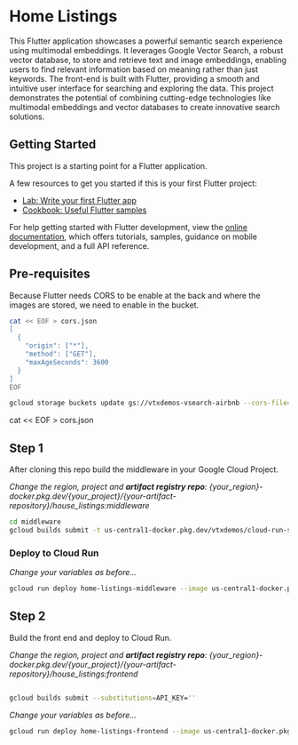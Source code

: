 # Home Listings

This Flutter application showcases a powerful semantic search experience using multimodal embeddings. It leverages Google Vector Search, a robust vector database, to store and retrieve text and image embeddings, enabling users to find relevant information based on meaning rather than just keywords. The front-end is built with Flutter, providing a smooth and intuitive user interface for searching and exploring the data. This project demonstrates the potential of combining cutting-edge technologies like multimodal embeddings and vector databases to create innovative search solutions.
## Getting Started

This project is a starting point for a Flutter application.

A few resources to get you started if this is your first Flutter project:

- [Lab: Write your first Flutter app](https://docs.flutter.dev/get-started/codelab)
- [Cookbook: Useful Flutter samples](https://docs.flutter.dev/cookbook)

For help getting started with Flutter development, view the
[online documentation](https://docs.flutter.dev/), which offers tutorials,
samples, guidance on mobile development, and a full API reference.

## Pre-requisites

Because Flutter needs CORS to be enable at the back and where the images are stored,
we need to enable in the bucket.

```bash
cat << EOF > cors.json
[
  {
    "origin": ["*"],
    "method": ["GET"],
    "maxAgeSeconds": 3600
  }
]
EOF
```

```bash
gcloud storage buckets update gs://vtxdemos-vsearch-airbnb --cors-file=cors.json
```

cat << EOF > cors.json


## Step 1

After cloning this repo build the middleware in your Google Cloud Project.

*Change the region, project and **artifact registry repo**: {your_region}-docker.pkg.dev/{your_project}/{your-artifact-repository}/house_listings:middleware*

```bash
cd middleware
gcloud builds submit -t us-central1-docker.pkg.dev/vtxdemos/cloud-run-source-deploy/house_listings:middleware .
```

### Deploy to Cloud Run

*Change your variables as before...*

```bash
gcloud run deploy home-listings-middleware --image us-central1-docker.pkg.dev/vtxdemos/cloud-run-source-deploy/house_listings:middleware --region us-central1 --quiet --allow-unauthenticated
```
## Step 2

Build the front end and deploy to Cloud Run.

*Change the region, project and **artifact registry repo**: {your_region}-docker.pkg.dev/{your_project}/{your-artifact-repository}/house_listings:frontend*

```bash

gcloud builds submit --substitutions=API_KEY=''
```
*Change your variables as before...*
```bash
gcloud run deploy home-listings-frontend --image us-central1-docker.pkg.dev/vtxdemos/cloud-run-source-deploy/house_listings:frontend --port 80 --region us-central1 --quiet --allow-unauthenticated 
```